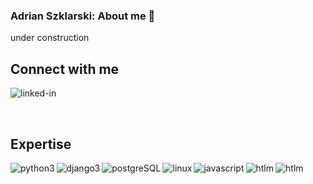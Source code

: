 ### Adrian Szklarski: About me 👋
under construction
<br>

## Connect with me

[<img align="left" alt="linked-in" src="https://img.shields.io/badge/linkedin-%230077B5.svg?&style=for-the-badge&logo=linkedin&logoColor=white" />](https://www.linkedin.com/in/szklarskiadrian/)<br>

<br>

## Expertise
<img align="left" alt="python3" src="https://img.shields.io/badge/Python3-3"/>
<img align="left" alt="django3" src="https://img.shields.io/badge/Django3-3"/>
<img align="left" alt="postgreSQL" src="https://img.shields.io/badge/PostgreSQL-PSQL"/>
<img align="left" alt="linux" src="https://img.shields.io/badge/Linux Ubuntu-Linux"/>
<img align="left" alt="javascript" src="https://img.shields.io/badge/Java Script-JS"/>
<img align="left" alt="htlm" src="https://img.shields.io/badge/HTML-html"/>
<img align="css" alt="htlm" src="https://img.shields.io/badge/CSS/SASS-css"/>
<br>

<!--


**AdrianSzklarski/AdrianSzklarski** is a ✨ _special_ ✨ repository because its `README.md` (this file) appears on your GitHub profile.

Here are some ideas to get you started:

- 🔭 I’m currently working on ...
- 🌱 I’m currently learning ...
- 👯 I’m looking to collaborate on ...
- 🤔 I’m looking for help with ...
- 💬 Ask me about ...
- 📫 How to reach me: ...
- 😄 Pronouns: ...
- ⚡ Fun fact: ...
-->
